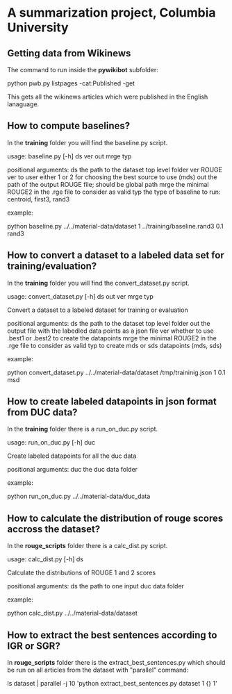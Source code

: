 # A summarization project, Columbia University

## Getting data from Wikinews

The command to run inside the **pywikibot** subfolder:

python pwb.py listpages -cat:Published -get

This gets all the wikinews articles which were published in the English lanaguage.

## How to compute baselines?

In the **training** folder you will find the baseline.py script.

usage: baseline.py [-h] ds ver out mrge typ

positional arguments:
  ds          the path to the dataset top level folder
  ver         ROUGE ver to user either 1 or 2 for choosing the best source to
              use (mds)
  out         the path of the output ROUGE file; should be global path
  mrge        the minimal ROUGE2 in the .rge file to consider as valid
  typ         the type of baseline to run: centroid, first3, rand3

example:

python baseline.py ../../material-data/dataset 1 ../training/baseline.rand3 0.1 rand3

## How to convert a dataset to a labeled data set for training/evaluation?

In the **training** folder you will find the convert_dataset.py script.

usage: convert_dataset.py [-h] ds out ver mrge typ

Convert a dataset to a labeled dataset for training or evaluation

positional arguments:
  ds          the path to the dataset top level folder
  out         the output file with the labedled data points as a json file
  ver         whether to use .best1 or .best2 to create the datapoints
  mrge        the minimal ROUGE2 in the .rge file to consider as valid
  typ         to create mds or sds datapoints (mds, sds)

example:

python convert_dataset.py ../../material-data/dataset /tmp/traininig.json 1 0.1 msd

## How to create labeled datapoints in json format from DUC data?

In the **training** folder there is a run_on_duc.py script.

usage: run_on_duc.py [-h] duc

Create labeled datapoints for all the duc data

positional arguments:
  duc         the duc data folder

example:

python run_on_duc.py ../../material-data/duc_data

## How to calculate the distribution of rouge scores accross the dataset?

In the **rouge_scripts** folder there is a calc_dist.py script.

usage: calc_dist.py [-h] ds

Calculate the distributions of ROUGE 1 and 2 scores

positional arguments:
  ds          the path to one input duc data folder

example:

python calc_dist.py ../../material-data/dataset

## How to extract the best sentences according to IGR or SGR?

In **rouge_scripts** folder there is the extract_best_sentences.py which should be
run on all articles from the dataset with "parallel" command:

ls dataset | parallel -j 10 'python extract_best_sentences.py dataset 1 {} 1'


